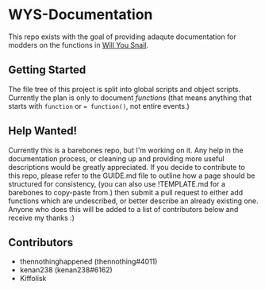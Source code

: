# WYS-Documentation
 This repo exists with the goal of providing adaqute documentation for modders on the functions in [Will You Snail](https://store.steampowered.com/app/1115050/Will_You_Snail/).

## Getting Started
 The file tree of this project is split into global scripts and object scripts. Currently the plan is only to document *functions* (that means anything that starts with `function` or `= function()`, not entire events.)

## Help Wanted!
 Currently this is a barebones repo, but I'm working on it.
 Any help in the documentation process, or cleaning up and providing more useful descriptions would be greatly appreciated.
 If you decide to contribute to this repo, please refer to the GUIDE.md file to outline how a page should be structured for consistency, (you can also use !TEMPLATE.md for a barebones to copy-paste from.) then submit a pull request to either add functions which are undescribed, or better describe an already existing one. Anyone who does this will be added to a list of contributors below and receive my thanks :)

## Contributors
 - thennothinghappened (thennothing#4011)
 - kenan238 (kenan238#6162)
 - Kiffolisk
